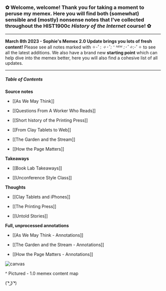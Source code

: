 ### ✿ Welcome, welcome! Thank you for taking a moment to peruse my memex. Here you will find both (somewhat) sensible and (mostly) nonsense notes that I've collected throughout the HIST1900c *History of the Internet* course! ✿
---

**March 8th 2023 - Sophie's Memex 2.0 Update brings you lots of fresh content!** Please see all notes marked with ✧･ﾟ: *✧･ﾟ:* ⁻ ᴺᴱᵂ *:･ﾟ✧*:･ﾟ✧ to see all the latest additions. We also have a brand new **starting point** which can help dive into the memex better, here you will also find a cohesive list of all updates.

---

##### Table of Contents

**Source notes**

- [[As We May Think]]

- [[Questions From A Worker Who Reads]]

- [[Short history of the Printing Press]]

- [[From Clay Tablets to Web]]

- [[The Garden and the Stream]]

- [[How the Page Matters]]

**Takeaways** 

- [[Book Lab Takeaways]]

- [[Unconference Style Class]]

**Thoughts** 

- [[Clay Tablets and iPhones]]

- [[The Printing Press]]

- [[Untold Stories]]

**Full, unprocessed annotations**

- [[As We May Think - Annotations]]

- [[The Garden and the Stream - Annotations]]

- [[How the Page Matters - Annotations]]


![canvas](https://user-images.githubusercontent.com/113275183/218152139-18a446a5-8d91-4b4e-8150-08779b7b494f.png)

^ Pictured - 1.0 memex content map

( ͡❛ ͜ʖ ͡❛)
